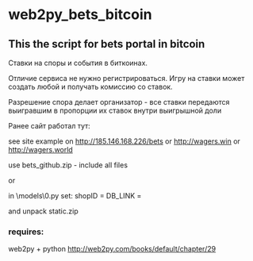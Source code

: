 # web2py_bets_bitcoin

## This the script for bets portal in bitcoin

Ставки на споры и события в биткоинах.

Отличие сервиса не нужно регистрироваться. Игру на ставки может создать любой и получать комиссию со ставок.

Разрешение спора делает организатор - все ставки передаются выигравшим в пропорции их ставок внутри выигрышной доли

Ранее сайт работал тут:

see site example on http://185.146.168.226/bets or http://wagers.win or http://wagers.world

use bets_github.zip - include all files

or 

in \models\0.py
set:
shopID =
DB_LINK =

and
unpack static.zip

### requires:
web2py + python
http://web2py.com/books/default/chapter/29

